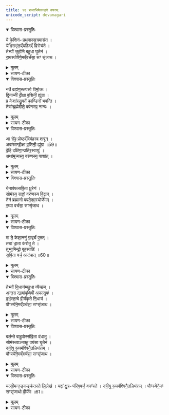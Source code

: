 ```yaml
---
title: १७ राजाभिषेकाङ्गे वपनम्
unicode_script: devanagari
---
```


<details open><summary>विश्वास-प्रस्तुतिः</summary>

ये के॒शिन॑ᳶ प्रथ॒मास्स॒त्रमास॑त ।   
येभि॒राभृ॑त॒य्ँयदि॒दव्ँ वि॒रोच॑ते ।  
तेभ्यो॑ जुहोमि बहु॒धा घृ॒तेन॑ ।  
रा॒यस्पोषे॑णे॒मव्ँवर्च॑सा॒ सꣳ सृ॑जाथ ।
</details>

<details><summary>मूलम्</summary>

ये के॒शिन॑ᳶ प्रथ॒मास्स॒त्रमास॑त ।   
येभि॒राभृ॑त॒य्ँयदि॒दव्ँ वि॒रोच॑ते ।  
तेभ्यो॑ जुहोमि बहु॒धा घृ॒तेन॑ ।  
रा॒यस्पोषे॑णे॒मव्ँवर्च॑सा॒ सꣳ सृ॑जाथ ।
</details>

<details><summary>सायण-टीका</summary>

(SB) 1षोडशे राजाभिषेकाङ्गं रथारोहणमुक्तम् । सप्तदशे तदङ्गं वपनमभिधीयते । कल्पः - 'ये केशिनो नर्ते ब्रह्मण इति द्वे आहुती हुत्वा' इति । तत्र प्रथमामाह - केशा येषां सन्ति ते केशिनः । केशिनोऽग्निवायुसूर्याः । शाखान्तरे त्रयः केशिन इत्याम्नानात् । ते च देवाः प्रथमाः इतरेभ्यो देवेभ्यः पूर्वं प्रवृत्ताः । केशिनो ये सत्रमासत अनुष्ठितवन्तः यदिदं जगद्विरोचते विशेषेण प्रकाशते तदिदं सर्वं येभिर्यैर्देवैराभृतं संपादितं तेभ्यो देवेभ्यः घृतेन बहुधा बहुप्रकारं जुहोमि । हे देवाः केशिन इमं राजानं धनपुष्ट्या बलेन च संयोजयथ ॥
</details>

<details open><summary>विश्वास-प्रस्तुतिः</summary>

नर्ते ब्रह्म॑ण॒स्तप॑सो विमो॒कः ।  
द्वि॒नाम्नी॑ दी॒क्षा व॒शिनी॒ ह्यु॑ग्रा ।  
प्र केशा॑स्सु॒वते॑ का॒ण्डिनो॑ भवन्ति ।  
तेषा॑म्ब्र॒ह्मेदीशे॒ वप॑नस्य॒ नान्यः ।  
</details>

<details><summary>मूलम्</summary>

नर्ते ब्रह्म॑ण॒स्तप॑सो विमो॒कः ।  
द्वि॒नाम्नी॑ दी॒क्षा व॒शिनी॒ ह्यु॑ग्रा ।  
प्र केशा॑स्सु॒वते॑ का॒ण्डिनो॑ भवन्ति ।  
तेषा॑म्ब्र॒ह्मेदीशे॒ वप॑नस्य॒ नान्यः ।  
</details>

<details><summary>सायण-टीका</summary>

2अथ द्वितीयामाह - ब्रह्मणः परिवृढादेतस्माद्वपनादृतेऽभिषेकाख्यव्रतरूपात्तपसो विमोको विसर्गः समाप्तिर्नास्ति । उपक्रान्तं हि व्रतं समापनीयम् । अस्य चाभिषेकाख्यव्रतस्य वपनेनैव समाप्तिः । व्रतरूपा चेयमभिषेकदीक्षा द्विनाम्नी नामद्वययुक्ता । तस्याश्च वशिनीत्येकं नाम । तया हि सर्वाः प्रजा वशीक्रियन्ते । उग्रेत्यपरं नाम, तया हि दीक्षया शत्रवोऽभिभूयन्ते । दीक्षाया द्विविधव्रतत्वं सोमप्रकरणेऽप्याम्नातम् - 'एतद्वै सुजघनं नाम व्रतमिति प्रथमम् । एतद्वै क्षुरपवि नाम व्रतमिति द्वितीयम्' । अतोऽस्य व्रतस्य समाप्तये वपनं कुर्यात् । अस्य राज्ञः केशाः प्रसुवते प्रकर्षेणात्यन्ता वर्धन्ते । अत एव काण्डिनो बहुसमूहयुक्ता भवन्ति । तेषां वर्धमानानां बहुसमूहयुक्तानां केशानां वपनस्य ब्रह्मेत् प्रजापतिरेव ईशे समर्थो भवति । न त्वन्यः कश्चित् । तस्मात्प्रजापतिरूपोऽयं पुरोहितो वपनं करोत्वित्यर्थः ॥
</details>

<details open><summary>विश्वास-प्रस्तुतिः</summary>

आ रो॑ह॒ प्रोष्ठ॒व्ँविष॑हस्व॒ शत्रू॑न् ।   
अवा॑स्राग्दी॒क्षा व॒शिनी॒ ह्यु॑ग्रा ॥59॥  
दे॒हि दक्षि॑णा॒म्प्रति॑र॒स्वायुः॑ ।  
अथा॑मुच्यस्व॒ वरु॑णस्य॒ पाशा॑त् ।
</details>

<details><summary>मूलम्</summary>

आ रो॑ह॒ प्रोष्ठ॒व्ँविष॑हस्व॒ शत्रू॑न् ।   
अवा॑स्राग्दी॒क्षा व॒शिनी॒ ह्यु॑ग्रा ॥59॥  
दे॒हि दक्षि॑णा॒म्प्रति॑र॒स्वायुः॑ ।  
अथा॑मुच्यस्व॒ वरु॑णस्य॒ पाशा॑त् ।
</details>

<details><summary>सायण-टीका</summary>

3कल्पः - “यजमानायतन औदुम्बरीमासन्दीं प्रतिष्ठापयति ताꣳगजाऽऽरोहति 'आरोह प्रोष्ठम्' इत्यारोहन्तमभिमन्त्रयते” इति । हे राजन्, प्रोष्ठमासन्दीरूपं मञ्चकमारोह । शत्रून्विषहस्व विशेषेणाभिभव । येयं वशिन्युग्रा चेति द्विनाम्नी दीक्षा सेयं यस्मादवास्राक् अवसृष्टा समाप्ता तस्मात्पुरोहिताय दक्षिणां देहि । आयुः प्रतिरस्व त्वमपि दीर्घमायुः प्राप्नुहि । अथानन्तरं वरुणस्य पाशादस्माद्रथनिर्बन्धान्मुच्यस्व मुक्तो भव ॥
</details>

<details open><summary>विश्वास-प्रस्तुतिः</summary>

येनाव॑पत्सवि॒ता क्षु॒रेण॑ ।  
सोम॑स्य॒ राज्ञो॒ वरु॑णस्य वि॒द्वान् ।  
तेन॑ ब्रह्माणो वपते॒दम॒स्योर्जेमम् ।  
र॒य्या वर्च॑सा॒ सꣳसृ॑जाथ ।  
</details>

<details><summary>मूलम्</summary>

येनाव॑पत्सवि॒ता क्षु॒रेण॑ ।  
सोम॑स्य॒ राज्ञो॒ वरु॑णस्य वि॒द्वान् ।  
तेन॑ ब्रह्माणो वपते॒दम॒स्योर्जेमम् ।  
र॒य्या वर्च॑सा॒ सꣳसृ॑जाथ ।  
</details>

<details><summary>सायण-टीका</summary>

4कल्पः - 'तस्यामासीनः केशान्वापयते येनावपत्सविता क्षुरेण' इति । पुरा विद्वान्सविता राज्ञो रानाभिषेकं प्राप्नुवतः सोमस्य वरुणस्य च केशान्येन क्षुरेणावपत्तेन क्षुरेण हे ब्राह्मणाः प्रजापतिरूपाः पुरोहिता अस्येदं केशजातं वपत । इमं च राजानं ऊर्जा क्षीरादिरसेन रय्या धनेन वर्चसा बलेन च संसृजाथ संयोजयत ॥
</details>

<details open><summary>विश्वास-प्रस्तुतिः</summary>

मा ते॒ केशा॒ननु॑ गा॒द्वर्च॑ ए॒तत् ।  
तथा॑ धा॒ता क॑रोतु ते ।  
तुभ्य॒मिन्द्रो॒ बृह॒स्पतिः॑ ।  
स॒वि॒ता वर्च॒ आद॑धात् ॥60॥    
</details>

<details><summary>मूलम्</summary>

मा ते॒ केशा॒ननु॑ गा॒द्वर्च॑ ए॒तत् ।  
तथा॑ धा॒ता क॑रोतु ते ।  
तुभ्य॒मिन्द्रो॒ बृह॒स्पतिः॑ ।  
स॒वि॒ता वर्च॒ आद॑धात् ॥60॥    
</details>

<details><summary>सायण-टीका</summary>

5कल्पः - 'मा ते केशानिति केशान्प्रकीर्यमाणाननुमन्त्रयते' इति । हे राजन्, ते वर्चो वलं केशाननु मा गात् माऽपगच्चछतु । ते तवैतद्यथा भवति तथा धाता करोतु । तुभ्यं त्वदर्थमिन्द्रबृहस्पतिसवितारो नूतनमप्यधिकं वर्चो बलं संपादयन्तु ॥
</details>

<details open><summary>विश्वास-प्रस्तुतिः</summary>

तेभ्यो॑ नि॒धान॑म्बहु॒धा व्यैच्छ॑न् ।  
अ॒न्त॒रा द्यावा॑पृथि॒वी अ॒पस्सुवः॑ ।  
द॒र्भ॒स्त॒म्बे वी॒र्य॑कृते नि॒धाय॑ ।  
पौꣳस्ये॑ने॒मव्ँवर्च॑सा॒ सꣳसृ॑जाथ ।  
</details>

<details><summary>मूलम्</summary>

तेभ्यो॑ नि॒धान॑म्बहु॒धा व्यैच्छ॑न् ।  
अ॒न्त॒रा द्यावा॑पृथि॒वी अ॒पस्सुवः॑ ।  
द॒र्भ॒स्त॒म्बे वी॒र्य॑कृते नि॒धाय॑ ।  
पौꣳस्ये॑ने॒मव्ँवर्च॑सा॒ सꣳसृ॑जाथ ।  
</details>

<details><summary>सायण-टीका</summary>

6कल्पः - 'तान्समोप्य दर्भस्तम्बे निदधाति तेभ्यो निधानम्' इति । तेभ्यः तत्केशार्थं निधानं स्थापनपदेशं बहुधा बहुप्रकारं व्यैच्छन् ब्राह्मणा विशेषेणेच्छां कृतवन्तः । किं स्थानमिति तदुच्यते - ते द्यावाष्टथिवी अन्तरा द्यावापृथिव्योर्मध्यमेकं स्थानमैच्छन् । अपो जलं द्वितीयं स्थानमैच्छन् । सुवः स्वर्गरूपं तृतीयं स्थानमैच्छन् । वीर्यकृते सामर्थ्येन संपादिते दर्भस्तम्बे तान्केशान्निधायेमं राजानं पौंस्येन वर्चसा पौरुषेण बलेन संसृजाथ हे ब्राह्मणाः संयोजयत ॥
</details>

<details open><summary>विश्वास-प्रस्तुतिः</summary>

बल॑न्ते बाहु॒वोस्स॑वि॒ता द॑धातु ।  
सोम॑स्त्वाऽनक्तु॒ पय॑सा घृ॒तेन॑ ।  
स्त्री॒षु रू॒पम॑श्विनै॒तन्निध॑त्तम् ।  
पौꣳस्ये॑ने॒मव्ँवर्च॑सा॒ सꣳसृ॑जाथ ।  
</details>

<details><summary>मूलम्</summary>

बल॑न्ते बाहु॒वोस्स॑वि॒ता द॑धातु ।  
सोम॑स्त्वाऽनक्तु॒ पय॑सा घृ॒तेन॑ ।  
स्त्री॒षु रू॒पम॑श्विनै॒तन्निध॑त्तम् ।  
पौꣳस्ये॑ने॒मव्ँवर्च॑सा॒ सꣳसृ॑जाथ ।  
</details>

<details><summary>सायण-टीका</summary>

7कल्पः - “अथैनमाज्यमिश्रेण पयसाऽनक्ति ‘बलं ते बाहुवोः’ इति बाहू” इति । हे राजन्, ते बाहुवोर्बलं संपादयतु । सोमस्त्वां पयसा धृतेन च समनक्तु सम्यगक्तं करोतु । अश्विना हे अश्विनौ एतद्रमणीयं रूपमेतदीयासु स्त्रीषु निधत्तं स्थापयतम् । पौंस्येनेत्यादि पूर्ववत् ॥

-  इमं राजानं पौंस्येन वर्चसा पौरुषेण बलेन संसृजाथ हे ब्राह्मणाः संयोजयत ॥
</details>

<details open><summary>विश्वास-प्रस्तुतिः</summary>

यत्सी॒मन्त॒ङ्कङ्क॑तस्ते लि॒लेख॑ ।
यद्वा॑ क्षु॒रᳶ प॑रिव॒वर्ज॒ वपꣳ॑स्ते ।
स्त्री॒षु रू॒पम॑श्विनै॒तन्निध॑त्तम् ।
पौꣳस्ये॑ने॒मꣳ सꣳसृ॑जाथो वी॒र्ये॑ण ॥61॥  
</details>

<details><summary>मूलम्</summary>

यत्सी॒मन्त॒ङ्कङ्क॑तस्ते लि॒लेख॑ ।
यद्वा॑ क्षु॒रᳶ प॑रिव॒वर्ज॒ वपꣳ॑स्ते ।
स्त्री॒षु रू॒पम॑श्विनै॒तन्निध॑त्तम् ।
पौꣳस्ये॑ने॒मꣳ सꣳसृ॑जाथो वी॒र्ये॑ण ॥61॥  
</details>

<details><summary>सायण-टीका</summary>

8कल्पः - ‘यत्सीमन्तमिति शिरः’ इति । आज्यमिश्रेण पयसाऽनक्तीत्यनुवर्तते । हे राजन् ते तव वपनात्पुरा कङ्कतः केशलघिमासंपादकः शलाकाविशेषः, यत्सीमन्तं लिलेख शिखावशेषाय वपनीयस्थापनीयययोः केशभागयोर्विभागं चकार । यद्वा अथवा क्षुरोऽयं वपन्वपनं कुर्वन्यत्केशजातं परिववर्ज वपनमकृत्वा स्थापितवान् । सीमन्तलेखनात्मकं यद्दर्शनीयं रूपं यच्च वपनवर्जननिमित्तं रूपं एतदुभयं हेऽश्विनावेतदीयासु स्त्रीष्वलंकाराय निधत्तम् । इमं तु राजानं पौंस्येन पुरुषसंबन्धिना वीर्येण संसृजाथ संयोजयतम् ॥

अत्र विनियोगसंग्रहः-   
ये केशिनः प्र नर्ते द्वे आहुती जुहुयादथ ।   
आरोहन्तं तमासन्दीमारोहेत्यभिमन्त्रयेत् ॥ १ ॥

येन वापयते केशान्मा ते केशानुमन्त्रणम् ।  
तेभ्यस्तान् स्तम्ब आदध्याद्वलं बाह्वोर्घृताञ्जनम् ।   
यत्सीमन्तेऽञ्जनं मन्त्रा अष्टावत्र प्रकीर्तिताः ॥ २ ॥

इति श्रीमत्सायणाचार्यविरचिते माधवीये वेदार्थप्रकाशे कृष्णयजुर्वेदीयतैत्तिरीयब्राह्मणभाष्ये द्वितीयाष्ठके सप्तमप्रपाठके सप्तदशोऽनुवाकः ॥  

</details>

